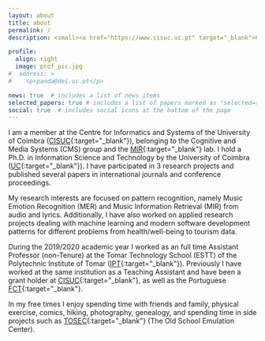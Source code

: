 ```yaml
---
layout: about
title: about
permalink: /
description: <small><a href="https://www.cisuc.uc.pt" target="_blank">CISUC</a> - Centre for Informatics and Systems of the University of Coimbra.<br/><a href="http://mir.dei.uc.pt" target="_blank">MIRlab</a> - Music Information Retrieval . CISUC<br/>panda@dei.uc.pt.</small>

profile:
  align: right
  image: prof_pic.jpg
#  address: >
#    <p>panda@dei.uc.pt</p>

news: true  # includes a list of news items
selected_papers: true # includes a list of papers marked as "selected={true}"
social: true  # includes social icons at the bottom of the page
---
```


I am a member at the Centre for Informatics and Systems of the University of Coimbra
([CISUC](https://www.cisuc.uc.pt){:target="\_blank"}), belonging to the Cognitive and Media Systems (CMS) group and the [MIR](http://mir.dei.uc.pt/){:target="\_blank"} lab. I hold a Ph.D. in Information Science and Technology by the University of Coimbra ([UC](http://www.uc.pt/){:target="\_blank"}). I have participated in 3 research projects and published several papers in international journals and conference proceedings.

My research interests are focused on pattern recognition, namely Music Emotion Recognition (MER) and Music Information Retrieval (MIR) from audio and lyrics. Additionally, I have also worked on applied research projects dealing with machine learning and modern software development patterns for different problems from health/well-being to tourism data. 

During the 2019/2020 academic year I worked as an full time Assistant Professor (non-Tenure) at the Tomar Technology School (ESTT) of the Polytechnic Institute of Tomar ([IPT](http://www.ipt.pt/){:target="\_blank"}). Previously I have worked at the same institution as a Teaching Assistant and have been a grant holder at [CISUC](https://www.cisuc.uc.pt){:target="\_blank"}, as well as the Portuguese [FCT](https://www.fct.pt){:target="\_blank"}.

In my free times I enjoy spending time with friends and family, physical exercise, comics, hiking, photography, genealogy, and spending time in side projects such as [TOSEC](https://www.tosecdev.org/){:target="\_blank"} (The Old School Emulation Center).
